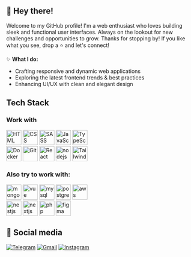 ## 👋 Hey there!
Welcome to my GitHub profile! I'm a web enthusiast who loves building sleek and functional user interfaces. Always on the lookout for new challenges and opportunities to grow.
Thanks for stopping by! If you like what you see, drop a ⭐ and let's connect!

✨ **What I do:**
- Crafting responsive and dynamic web applications
- Exploring the latest frontend trends & best practices
- Enhancing UI/UX with clean and elegant design

## Tech Stack
### Work with
<p align="left">
  <img src="https://skillicons.dev/icons?i=html" alt="HTML" width="40px" />
  <img src="https://skillicons.dev/icons?i=css" alt="CSS" width="40px" />
  <img src="https://skillicons.dev/icons?i=sass" alt="SASS" width="40px" />
  <img src="https://skillicons.dev/icons?i=js" alt="JavaScript" width="40px" />
  <img src="https://skillicons.dev/icons?i=ts" alt="TypeScript" width="40px" />
  <br>
  <img src="https://skillicons.dev/icons?i=docker" alt="Docker" width="40px" />
  <img src="https://skillicons.dev/icons?i=git" alt="Git" width="40px" />
  <img src="https://skillicons.dev/icons?i=react" alt="React" width="40px" />
  <img src="https://skillicons.dev/icons?i=nodejs" alt="nodejs" width="40px" />
  <img src="https://skillicons.dev/icons?i=tailwind" alt="Tailwind CSS" width="40px" />
</p>

### Also try to work with:
<p align="left">
  <img src="https://skillicons.dev/icons?i=mongodb" alt="mongodb" width="40px" />
  <img src="https://skillicons.dev/icons?i=vue" alt="vue" width="40px" />
  <img src="https://skillicons.dev/icons?i=mysql" alt="mysql" width="40px" />
  <img src="https://skillicons.dev/icons?i=postgresql" alt="postgresql" width="40px" />
  <img src="https://skillicons.dev/icons?i=aws" alt="aws" width="40px" />
  <br>
  <img src="https://skillicons.dev/icons?i=nestjs" alt="nestjs" width="40px" />
  <img src="https://skillicons.dev/icons?i=nextjs" alt="nextjs" width="40px" />
  <img src="https://skillicons.dev/icons?i=php" alt="php" width="40px" />
  <img src="https://skillicons.dev/icons?i=figma" alt="figma" width="40px" />
</p>

## 📲 Social media
<p align="left">
  <a href="https://t.me/kd_dvgl" target="_blank"><img src="https://img.shields.io/badge/Telegram-26A5E4?style=for-the-badge&logo=telegram&logoColor=white" alt="Telegram" /></a>
  <a href="mailto:kd.dvgl@gmail.com" target="_blank"><img src="https://img.shields.io/badge/Gmail-D14836?style=for-the-badge&logo=gmail&logoColor=white" alt="Gmail" /></a>
  <a href="https://instagram.com/kd.dvgl" target="_blank"><img src="https://img.shields.io/badge/Instagram-E4405F?style=for-the-badge&logo=instagram&logoColor=white" alt="Instagram" /></a>
</p>
